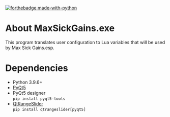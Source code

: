 [![forthebadge made-with-python](http://ForTheBadge.com/images/badges/made-with-python.svg)](https://www.python.org/)

# About MaxSickGains.exe

This program translates user configuration to Lua variables that will be used by Max Sick Gains.esp.

# Dependencies

* Python 3.9.6+
* [PyQt5][]
* PyQt5 designer \
  ```pip install pyqt5-tools```
* [QtRangeSlider][] \
  ```pip install qtrangeslider[pyqt5]```


[PyQt5]: https://www.riverbankcomputing.com/static/Docs/PyQt5/installation.html
[QtRangeSlider]: https://pypi.org/project/QtRangeSlider/
